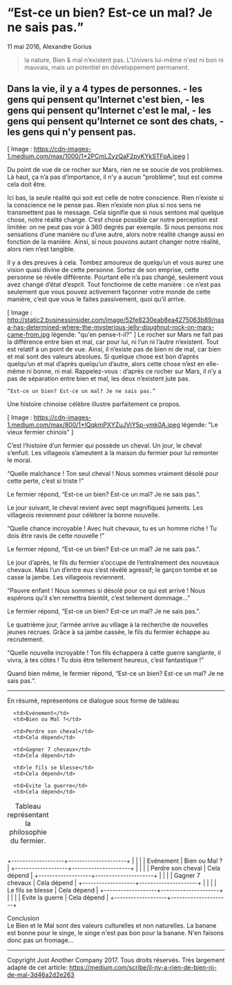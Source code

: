 <h1><q>Est-ce un bien? Est-ce un mal? Je ne sais pas.</h1></q>
11 mai 2016, Alexandre Gorius
<blockquote> la nature, Bien & mal n’existent pas. L'Univers lui-même n'est ni bon ni mauvais, mais un potentiel en développement permanent.</blockquote>


<h2>Dans la vie, il y a 4 types de personnes.
- les gens qui pensent qu'Internet c'est bien,
- les gens qui pensent qu'Internet c'est le mal,
- les gens qui pensent qu'Internet ce sont des chats,
- les gens qui n'y pensent pas.</h2>

<img>[ Image : https://cdn-images-1.medium.com/max/1000/1*2PCmLZyzQaF2pyKYkSTFpA.jpeg ]</img>

Du point de vue de ce rocher sur Mars, rien ne se soucie de vos problèmes. Là haut, ça n’a pas d’importance, il n'y a aucun "problème", tout est comme cela doit être.

Ici bas, la seule réalité qui soit est celle de notre conscience. Rien n’existe si la conscience ne le pense pas. Rien n’existe non plus si nos sens ne transmettent pas le message. Cela signifie que si nous sentons mal quelque chose, notre réalité change. C’est chose possible car notre perception est limitée: on ne peut pas voir à 360 degrés par exemple. Si nous pensons nos sensations d’une manière ou d’une autre, alors notre réalité change aussi en fonction de la manière. Ainsi, si nous pouvons autant changer notre réalité, alors rien n’est tangible.

Il y a des preuves à cela. Tombez amoureux de quelqu’un et vous aurez une vision quasi divine de cette personne. Sortez de son emprise, cette personne se révèle différente. Pourtant elle n’a pas changé, seulement vous avez changé d’état d’esprit. Tout fonctionne de cette manière : ce n’est pas seulement que vous pouvez activement façonner votre monde de cette manière, c’est que vous le faites passivement, quoi qu’il arrive.

<img>[ Image : http://static2.businessinsider.com/image/52fe8230eab8ea4275063b89/nasa-has-determined-where-the-mysterious-jelly-doughnut-rock-on-mars-came-from.jpg légende: "qu'en pense-t-il?" ]</img>
Le rocher sur Mars ne fait pas la différence entre bien et mal, car pour lui, ni l’un ni l’autre n’existent.
Tout est relatif à un point de vue. Ainsi, il n’existe pas de bien ni de mal, car bien et mal sont des valeurs absolues. Si quelque chose est bon d’après quelqu’un et mal d’après quelqu’un d’autre, alors cette chose n’est en elle-même ni bonne, ni mal. Rappelez-vous : d’après ce rocher sur Mars, il n’y a pas de séparation entre bien et mal, les deux n’existent jute pas.

	“Est-ce un bien? Est-ce un mal? Je ne sais pas.”

Une histoire chinoise célèbre illustre parfaitement ce propos.

<img>[ Image : https://cdn-images-1.medium.com/max/800/1*IQqkmPXYZuJViY5p-ymk0A.jpeg  légende: "Le vieux fermier chinois" ]</img>

C’est l’histoire d’un fermier qui possède un cheval. Un jour, le cheval s’enfuit. Les villageois s’ameutent à la maison du fermier pour lui remonter le moral.

“Quelle malchance ! Ton seul cheval ! Nous sommes vraiment désolé pour cette perte, c’est si triste !”

Le fermier répond, “Est-ce un bien? Est-ce un mal? Je ne sais pas.”.

Le jour suivant, le cheval revient avec sept magnifiques juments. Les villageois reviennent pour célébrer la bonne nouvelle.

“Quelle chance incroyable ! Avec huit chevaux, tu es un homme riche ! Tu dois être ravis de cette nouvelle !”

Le fermier répond, “Est-ce un bien? Est-ce un mal? Je ne sais pas.”.

Le jour d’après, le fils du fermier s’occupe de l’entraînement des nouveaux chevaux. Mais l’un d’entre eux s’est révélé agressif; le garçon tombe et se casse la jambe. Les villageois reviennent.

“Pauvre enfant ! Nous sommes si désolé pour ce qui est arrivé ! Nous espérons qu’il s’en remettra bientôt, c’est tellement dommage…”

Le fermier répond, “Est-ce un bien? Est-ce un mal? Je ne sais pas.”.

Le quatrième jour, l’armée arrive au village à la recherche de nouvelles jeunes recrues. Grâce à sa jambe cassée, le fils du fermier échappe au recrutement.

“Quelle nouvelle incroyable ! Ton fils échappera à cette guerre sanglante, il vivra, à tes côtés ! Tu dois être tellement heureux, c’est fantastique !”

Quand bien même, le fermier répond, “Est-ce un bien? Est-ce un mal? Je ne sais pas.”.

----

En résumé, représentons ce dialogue sous forme de tableau

<table>

   <caption>Tableau représentant la philosophie du fermier.</caption>

   <tr>

      <td>Evénement</td>
      <td>Bien ou Mal ?</td>
   
   </tr>

   <tr>
      
      <td>Perdre son cheval</td>
      <td>Cela dépend</td>
   
   </tr>

   <tr>

      <td>Gagner 7 chevaux</td>
      <td>Cela dépend</td>

   </tr>

   <tr>

      <td>le fils se blesse</td>
      <td>Cela dépend</td>

   </tr>

   <tr>

      <td>Evite la guerre</td>
      <td>Cela dépend</td>

   </tr>

</table>
   +-------------------+---------------------+
   |                   |                     |
   | Evénement         |  Bien ou Mal ?      |
   +-------------------+---------------------+
   |                   |                     |
   | Perdre son cheval |  Cela dépend        |
   +-------------------+---------------------+
   |                   |                     |
   | Gagner 7 chevaux  |  Cela dépend        |
   +-------------------+---------------------+
   |                   |                     |
   | Le fils se blesse |  Cela dépend        |
   +-------------------+---------------------+
   |                   |                     |
   | Evite la guerre   |  Cela dépend        |
   +-------------------+---------------------+
   
   
   
Conclusion  
Le Bien et le Mal sont des valeurs culturelles et non naturelles. La banane est bonne pour le singe, le singe n'est pas bon pour la banane. N'en faisons donc pas un fromage...

----
Copyright Just Another Company 2017. Tous droits réservés. Très largement adapté de cet article: https://medium.com/scribe/il-ny-a-rien-de-bien-ni-de-mal-3d46a2d2e263
   
